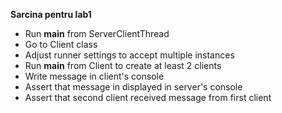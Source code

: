 **Sarcina pentru lab1**
- Run **main** from ServerClientThread
- Go to Client class
- Adjust runner settings to accept multiple instances
- Run **main** from Client to create at least 2 clients
- Write message in client's console
- Assert that message in displayed in server's console
- Assert that second client received message from first client